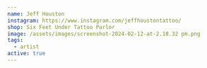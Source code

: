 ```yaml
---
name: Jeff Houston
instagram: https://www.instagram.com/jeffhoustontattoo/
shop: Six Feet Under Tattoo Parlor
image: /assets/images/screenshot-2024-02-12-at-2.18.32 pm.png
tags:
  - artist
active: true
---
```

